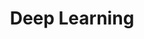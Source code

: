 ---
# Featured tags need to have either the `list` or `grid` layout (PRO only).
layout: list

# The title of the tag's page.
title: Deep Learning

# The name of the tag, used in a post's front matter (e.g. tags: [<slug>]).
slug: Deep Learning

# (Optional) Write a short (~150 characters) description of this featured tag.
description: >
  All my Deep Learning Projects

# (Optional) You can disable grouping posts by date.
# no_groups: true

# Exclude this example category from the sitemap.
# DON'T USE THIS SETTING IN YOUR CATEGORIES!
# sitemap: False
---